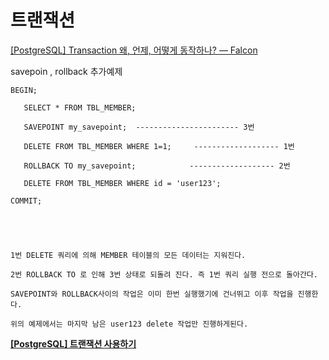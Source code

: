 # 트랜잭션

[[PostgreSQL] Transaction 왜, 언제, 어떻게 동작하나? — Falcon](https://m-falcon.tistory.com/527)





savepoin , rollback 추가예제 

```
BEGIN;

   SELECT * FROM TBL_MEMBER;

   SAVEPOINT my_savepoint;  ----------------------- 3번

   DELETE FROM TBL_MEMBER WHERE 1=1;     ------------------- 1번

   ROLLBACK TO my_savepoint;            ------------------- 2번

   DELETE FROM TBL_MEMBER WHERE id = 'user123';

COMMIT;

 

 

1번 DELETE 쿼리에 의해 MEMBER 테이블의 모든 데이터는 지워진다.

2번 ROLLBACK TO 로 인해 3번 상태로 되돌려 진다. 즉 1번 쿼리 실행 전으로 돌아간다.

SAVEPOINT와 ROLLBACK사이의 작업은 이미 한번 실행했기에 건너뛰고 이후 작업을 진행한다.

위의 예제에서는 마지막 남은 user123 delete 작업만 진행하게된다.
```

**[[PostgreSQL] 트랜잭션 사용하기](https://dreaming-soohyun.tistory.com/entry/PostgreSQL-%ED%8A%B8%EB%9E%9C%EC%9E%AD%EC%85%98-%EC%82%AC%EC%9A%A9%ED%95%98%EA%B8%B0)**
